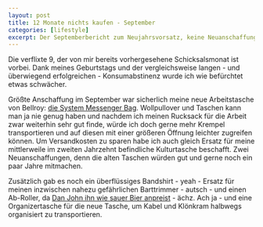 ```yaml
---
layout: post
title: 12 Monate nichts kaufen - September
categories: [lifestyle]
excerpt: Der Septemberbericht zum Neujahrsvorsatz, keine Neuanschaffungen im Jahr 2023 zu tätigen.
---
```


Die verflixte 9, der von mir bereits vorhergesehene Schicksalsmonat ist vorbei. Dank meines Geburtstags und der vergleichsweise langen - und überwiegend erfolgreichen - Konsumabstinenz wurde ich wie befürchtet etwas schwächer.

Größte Anschaffung im September war sicherlich meine neue Arbeitstasche von Bellroy: [die System Messenger Bag](https://de.bellroy.com/products/system-messenger-bag). Wollpullover und Taschen kann man ja nie genug haben und nachdem ich meinen Rucksack für die Arbeit zwar weiterhin sehr gut finde, würde ich doch gerne mehr Krempel transportieren und auf diesen mit einer größeren Öffnung leichter zugreifen können. Um Versandkosten zu sparen habe ich auch gleich Ersatz für meine mittlerweile im zweiten Jahrzehnt befindliche Kulturtasche beschafft. Zwei Neuanschaffungen, denn die alten Taschen würden gut und gerne noch ein paar Jahre mitmachen.

Zusätzlich gab es noch ein überflüssiges Bandshirt - yeah - Ersatz für meinen inzwischen nahezu gefährlichen Barttrimmer - autsch - und einen Ab-Roller, da [Dan John ihn wie sauer Bier anpreist](https://www.youtube.com/watch?v=GlXaCaPILWk) - ächz. Ach ja - und eine Organizertasche für die neue Tasche, um Kabel und Klönkram halbwegs organisiert zu transportieren.
